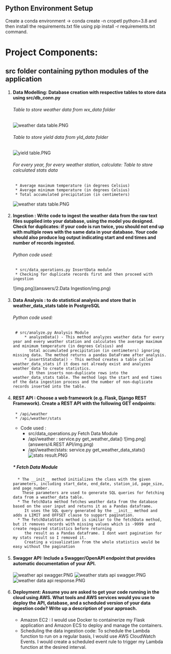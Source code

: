 ## Python Environment Setup
Create a conda environment -> conda create -n cropetl python=3.8 and <br>
then install the requirements.txt file using pip install -r requirements.txt command. <br>

# Project Components:
## src folder containing python modules of the application
1. #### Data Modelling: Database creation with respective tables to store data using src/db_conn.py
    ###### Table to store weather data from wx_data folder
    ![weather data table.PNG](1.Data%20Modeling%2Fweather%20data%20table.PNG)
    ###### Table to store yield data from yld_data folder
    ![yield table.PNG](1.Data%20Modeling%2Fyield%20table.PNG)
    ###### For every year, for every weather station, calculate: Table to store calculated stats data
        * Average maximum temperature (in degrees Celsius)
        * Average minimum temperature (in degrees Celsius)
        * Total accumulated precipitation (in centimeters)
    ![weather stats table.PNG](1.Data%20Modeling%2Fweather%20stats%20table.PNG)

2. #### Ingestion : Write code to ingest the weather data from the raw text files supplied into your database, using the model you designed. Check for duplicates: if your code is run twice, you should not end up with multiple rows with the same data in your database. Your code should also produce log output indicating start and end times and number of records ingested.
    ###### Python code used:
        * src/data_operations.py InsertData module
        * Checking for duplicate records first and then proceed with ingestion
    ![img.png](answers/2.Data Ingestion/img.png)
3. #### Data Analysis : to do statistical analysis and store that in weather_data_stats table in PostgreSQL
    ###### Python code used:
        # src/analyze.py Analysis Module
            * analyzeData() - This method analyzes weather data for every year and every weather station and calculates the average maximum and minimum temperature (in degrees Celsius) and 
              total accumulated precipitation (in centimeters) ignoring missing data. The method returns a pandas DataFrame after analysis.
            * insertStatsData() - This method creates a table called weather_data_stats if it does not already exist and analyzes weather data to create statistics.
              It then inserts non-duplicate rows into the weather_data_stats table. The method logs the start and end times of the data ingestion process and the number of non-duplicate records inserted into the table.

4. #### REST API : Choose a web framework (e.g. Flask, Django REST Framework). Create a REST API with the following GET endpoints:

        * /api/weather
        * /api/weather/stats
    
   * Code used :
     * src/data_operations.py Fetch Data Module
     * /api/weather : service.py get_weather_data()
     ![img.png](answers/4.REST API/img.png)
     * /api/weather/stats: service.py get_weather_data_stats()
     ![stats result.PNG](4.REST%20API%2Fstats%20result.PNG)
     
   ##### * Fetch Data Module
         * The __init__ method initializes the class with the given parameters, including start_date, end_date, station_id, page_size, and page_number. 
           These parameters are used to generate SQL queries for fetching data from a weather_data table.
         * The fetchData method fetches weather data from the database based on the user input and returns it as a Pandas dataframe. 
            It uses the SQL query generated by the __init__ method and adds a LIMIT and OFFSET clause to support pagination.
         * The fetchDataStats method is similar to the fetchData method, but it removes records with missing values which is -9999  and create required statistics before returning 
            the result as a Pandas dataframe. I dont want pagination for my stats result so I removed it.
            Creating a visualization from the whole statistics would be easy without the pagination
   
5. #### Swagger API: Include a Swagger/OpenAPI endpoint that provides automatic documentation of your API.
    ![weather api swagger.PNG](5.Swagger%2Fweather%20api%20swagger.PNG)
    ![weather stats api swagger.PNG](5.Swagger%2Fweather%20stats%20api%20swagger.PNG)
    ![weather data api response.PNG](5.Swagger%2Fweather%20data%20api%20response.PNG)

6. #### Deployment: Assume you are asked to get your code running in the cloud using AWS. What tools and AWS services would you use to deploy the API, database, and a scheduled version of your data ingestion code? Write up a description of your approach.
   
   * Amazon EC2 : I would use Docker to containerize my Flask application and Amazon ECS to deploy and manage the containers.
   * Scheduling the data ingestion code: To schedule the Lambda function to run on a regular basis, I would use AWS CloudWatch Events. I would create a scheduled event rule to trigger my Lambda function at the desired interval.
      
    
    